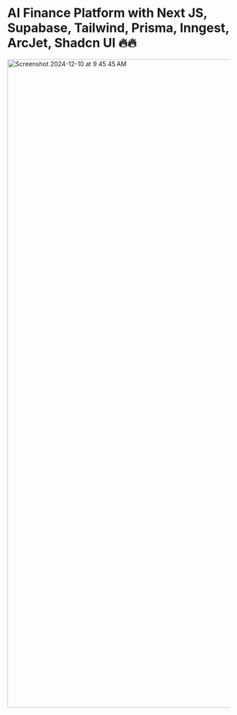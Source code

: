 # AI Finance Platform with Next JS, Supabase, Tailwind, Prisma, Inngest, ArcJet, Shadcn UI 🔥🔥

<img width="1470" alt="Screenshot 2024-12-10 at 9 45 45 AM" src="https://github.com/user-attachments/assets/1bc50b85-b421-4122-8ba4-ae68b2b61432">
